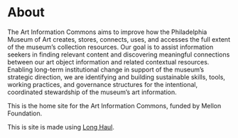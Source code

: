 <h1 class="pageTitle">About</h1>
<p>The Art Information Commons aims to improve how the Philadelphia Museum of Art creates, stores, connects, uses, and accesses the full extent of the museum’s collection resources. Our goal is to assist information seekers in finding relevant content and discovering meaningful connections between our art object information and related contextual resources. Enabling long-term institutional change in support of the museum’s strategic direction, we are identifying and building sustainable skills, tools, working practices, and governance structures for the intentional, coordinated stewardship of the museum’s art information.</p>



This is the home site for the Art Information Commons, funded by Mellon Foundation. 

This is site is made using [Long Haul](http://github.com/brianmaierjr/long-haul).
